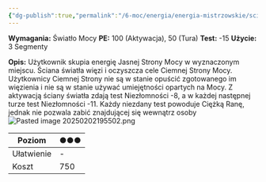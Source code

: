 ```yaml
---
{"dg-publish":true,"permalink":"/6-moc/energia/energia-mistrzowskie/sciana-swiatla/","dgPassFrontmatter":true}
---
```


**Wymagania:** Światło Mocy
**PE:** 100 (Aktywacja), 50 (Tura)
**Test:** -15
**Użycie:** 3 Segmenty

**Opis:** Użytkownik skupia energię Jasnej Strony Mocy w wyznaczonym miejscu. Ściana światła więzi i oczyszcza cele Ciemnej Strony Mocy. Użytkownicy Ciemnej Strony nie są w stanie opuścić zgotowanego im więzienia i nie są w stanie używać umiejętności opartych na Mocy. Z aktywacją ściany światła zdają test Niezłomności -8, a w każdej następnej turze test Niezłomności -11. Każdy niezdany test powoduje Ciężką Ranę, jednak nie pozwala zabić znajdującej się wewnątrz osoby
![Pasted image 20250202195502.png](/img/user/6%20Obrazy/Pasted%20image%2020250202195502.png)

| Poziom     | ●●● |
| ---------- | --- |
| Ułatwienie | -   |
| Koszt      | 750 |